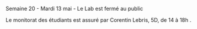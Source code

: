 Semaine 20 - Mardi 13 mai - 
Le Lab est fermé au public

Le monitorat des étudiants est assuré par
Corentin Lebris, 5D, de 14 à 18h .